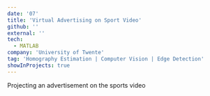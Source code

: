 ```yaml
---
date: '07'
title: 'Virtual Advertising on Sport Video'
github: ''
external: ''
tech:
  - MATLAB
company: 'University of Twente'
tag: 'Homography Estimation | Computer Vision | Edge Detection'
showInProjects: true
---
```


Projecting an advertisement on the sports video
